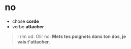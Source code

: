 # no
- chose **corde**
- verbe **attacher**

> I rim od. Olir no.		**Mets tes poignets dans ton dos, je  
> 						vais t'attacher.**